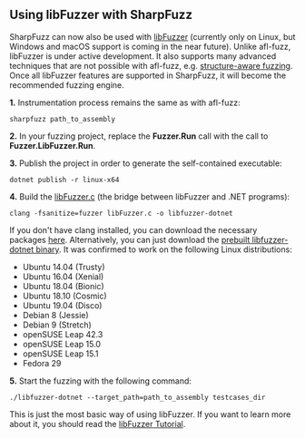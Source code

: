 ## Using libFuzzer with SharpFuzz

SharpFuzz can now also be used with [libFuzzer] (currently
only on Linux, but Windows and macOS support is coming in
the near future). Unlike afl-fuzz, libFuzzer is under active
development. It also supports many advanced techniques that
are not possible with afl-fuzz, e.g. [structure-aware fuzzing].
Once all libFuzzer features are supported in SharpFuzz, it will
become the recommended fuzzing engine.

**1.** Instrumentation process remains the same as with afl-fuzz:

```shell
sharpfuzz path_to_assembly
```

**2.** In your fuzzing project, replace the **Fuzzer.Run**
call with the call to **Fuzzer.LibFuzzer.Run**.

**3.** Publish the project in order to generate the
self-contained executable:

```shell
dotnet publish -r linux-x64
```

**4.** Build the [libFuzzer.c] (the bridge between
libFuzzer and .NET programs):

```shell
clang -fsanitize=fuzzer libFuzzer.c -o libfuzzer-dotnet
```

If you don't have clang installed, you can download the
necessary packages [here]. Alternatively, you can just
download the [prebuilt libfuzzer-dotnet binary]. It was
confirmed to work on the following Linux distributions:

- Ubuntu 14.04 (Trusty)
- Ubuntu 16.04 (Xenial)
- Ubuntu 18.04 (Bionic)
- Ubuntu 18.10 (Cosmic)
- Ubuntu 19.04 (Disco)
- Debian 8 (Jessie)
- Debian 9 (Stretch)
- openSUSE Leap 42.3
- openSUSE Leap 15.0
- openSUSE Leap 15.1
- Fedora 29

**5.** Start the fuzzing with the following command:

```shell
./libfuzzer-dotnet --target_path=path_to_assembly testcases_dir
```

This is just the most basic way of using libFuzzer.
If you want to learn more about it, you should read
the [libFuzzer Tutorial].

[libFuzzer]: http://llvm.org/docs/LibFuzzer.html
[structure-aware fuzzing]: https://github.com/google/fuzzer-test-suite/blob/master/tutorial/structure-aware-fuzzing.md
[libFuzzer.c]: https://github.com/Metalnem/sharpfuzz/raw/master/drivers/libFuzzer.c
[here]: https://apt.llvm.org
[prebuilt libfuzzer-dotnet binary]: https://github.com/Metalnem/sharpfuzz/releases/download/libfuzzer-dotnet-0.2.1/libfuzzer-dotnet-0.2.1.zip
[libFuzzer Tutorial]: https://github.com/google/fuzzer-test-suite/blob/master/tutorial/libFuzzerTutorial.md
